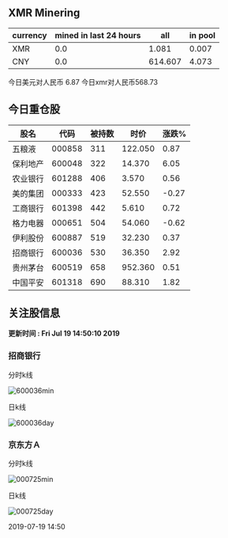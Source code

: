 ## XMR Minering

|currency|mined in last 24 hours|all|in pool|
|---|---|---|---|
|XMR|0.0|1.081|0.007|
|CNY|0.0|614.607|4.073|

今日美元对人民币 6.87	今日xmr对人民币568.73


## 今日重仓股 

|股名|代码|被持数|时价|涨跌%|
|---|---|---|---|---|
|五粮液|000858|311|122.050|0.87|
|保利地产|600048|322|14.370|6.05|
|农业银行|601288|406|3.570|0.56|
|美的集团|000333|423|52.550|-0.27|
|工商银行|601398|442|5.610|0.72|
|格力电器|000651|504|54.060|-0.62|
|伊利股份|600887|519|32.230|0.37|
|招商银行|600036|530|36.350|2.92|
|贵州茅台|600519|658|952.360|0.51|
|中国平安|601318|690|88.310|1.82|

## 关注股信息
**更新时间 : Fri Jul 19 14:50:10 2019**
### 招商银行 
分时k线

![600036min](http://image.sinajs.cn/newchart/min/n/sh600036.gif)

日k线

![600036day](http://image.sinajs.cn/newchart/daily/n/sh600036.gif)

### 京东方Ａ 
分时k线

![000725min](http://image.sinajs.cn/newchart/min/n/sz000725.gif)

日k线

![000725day](http://image.sinajs.cn/newchart/daily/n/sz000725.gif)

2019-07-19 14:50